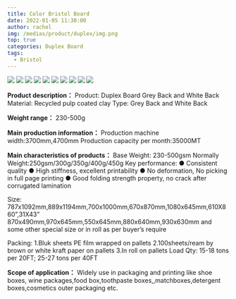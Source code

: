 ```yaml
---
title: Color Bristol Board
date: 2022-01-05 11:30:00
author: rachel
img: /medias/product/duplex/img.png
top: true
categories: Duplex Board
tags:
  - Bristol
---
```


![](/medias/product/duplex/img.png)
![](/medias/product/duplex/img_1.png)
![](/medias/product/duplex/img_2.png)
![](/medias/product/duplex/img_3.png)
![](/medias/product/duplex/img_4.png)
![](/medias/product/duplex/img_5.png)
![](/medias/product/duplex/img_6.png)
![](/medias/product/duplex/img_7.png)
![](/medias/product/duplex/img_8.png)
![](/medias/product/duplex/img_9.png)


**Product description：**
Product: Duplex Board Grey Back and White Back
Material: Recycled pulp coated clay
Type: Grey Back and White Back


**Weight range：**
230-500g


**Main production information：**
Production machine width:3700mm,4700mm
Production capacity per month:35000MT


**Main characteristics of products：**
Base Weight: 230-500gsm
Normally Weight:250gsm/300g/350g/400g/450g
Key performance:
● Consistent quality
● High stiffness, excellent printability
● No deformation, No picking in full page printing
● Good folding strength property, no crack after corrugated lamination

Size: 787x1092mm,889x1194mm,700x1000mm,670x870mm,1080x645mm,610X860”,31X43”
870x490mm,970x645mm,550x645mm,880x640mm,930x630mm and some other special size or in roll as per buyer’s require

Packing: 1.Bluk sheets PE film wrapped on pallets
2.100sheets/ream by brown or white kraft paper on pallets
3.In roll on pallets
Load Qty: 15-18 tons per 20FT;  25-27 tons per 40FT


**Scope of application：**
Widely use in packaging and printing like shoe boxes, wine packages,food box,toothpaste boxes,,matchboxes,detergent boxes,cosmetics outer packaging etc.
